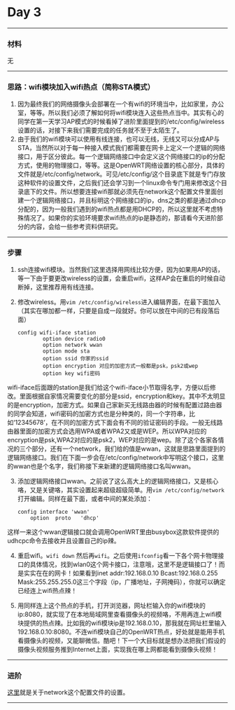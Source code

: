 # Day 3

---

### 材料
无

---

### 思路：wifi模块加入wifi热点（简称STA模式）
1. 因为最终我们的网络摄像头会部署在一个有wifi的环境当中，比如家里，办公室，等等。所以我们必须了解如何将wifi模块连入这些热点当中。其实有心的同学在第一天学习AP模式的时候看掉了进阶里面提到的/etc/config/wireless设置的话，对接下来我们需要完成的任务就不至于太陌生了。
2. 由于我们的wifi模块可以使用有线连接，也可以无线，无线又可以分成AP与STA，当然所以对于每一种接入模式我们都需要在网卡上定义一个逻辑的网络接口，用于区分彼此。每一个逻辑网络接口中会定义这个网络接口的ip的分配方式，使用的物理接口，等等。这是OpenWRT网络设置的核心部分，具体的文件就是/etc/config/network。可见/etc/config/这个目录底下就是专门存放这种软件的设置文件，之后我们还会学习到一个linux命令专门用来修改这个目录底下的文件。所以想要连接wifi那就必须先在network这个配置文件里面创建一个逻辑网络接口，并且标明这个网络接口的ip，dns之类的都是通过dhcp分配的，因为一般我们遇到的wifi热点都是用DHCP的，所以这里就不考虑特殊情况了。如果你的实验环境要求wifi热点的ip是静态的，那请看今天进阶部分的内容，会给一些参考资料供研究。

---
### 步骤

1. ssh连接wifi模块。当然我们这里选择用网线比较方便，因为如果用AP的话，等一下由于要更改wireless的设置，会重启wifi，这样AP会在重启的时候自动断掉，这里推荐用有线连接。

2. 修改wireless。用`vim /etc/config/wireless`进入编辑界面，在最下面加入（其实在哪加都一样，只要是自成一段就好。你可以放在中间的已有段落后面）
	```
	config wifi-iface station     
	        option device radio0
	        option network wwan
	        option mode sta
	        option ssid 你家的ssid
	        option encryption 对应的加密方式一般都是psk，psk2或wep
	        option key wifi密码
	```
wifi-iface后面跟的station是我们给这个wifi-iface小节取得名字，方便以后修改。里面根据自家情况需要变化的部分是ssid，encryption和key。其中不太明显的是encryption，加密方式。如果自己家新买无线路由器的时候有配置过路由器的同学会知道，wifi密码的加密方式也是分种类的，同一个字符串，比如‘12345678’，在不同的加密方式下面会有不同的验证密码的手段。一般无线路由器里面的加密方式会选用WPA或者WPA2又或是WEP。所以WPA对应的encryption是psk,WPA2对应的是psk2，WEP对应的是wep。除了这个各家各情况的三个部分，还有一个network，我们给的值是wwan，这就是思路里面提到的逻辑网络接口。我们在下面一步会在/etc/config/network中写明这个接口，这里的wwan也是个名字，我们称接下来新建的逻辑网络接口名叫wwan。

3. 添加逻辑网络接口wwan。之前说了这么高大上的逻辑网络接口，又是核心咯，又是关键咯，其实设置起来超级超级简单。用`vim /etc/config/network`打开编辑。同样在最下面，或者中间的某处添加：

	```
	config interface 'wwan'	
		option	proto	'dhcp'
	```
这样一来这个wwan逻辑接口就会调用OpenWRT里由busybox这款软件提供的udhcpc命令去接收并且设置自己的ip辣。

4. 重启wifi。`wifi down` 然后再`wifi`。之后使用`ifconfig`看一下各个网卡物理接口的具体情况，找到wlan0这个网卡接口，注意哦，这里不是逻辑接口了！而是实实在在的网卡！如果看到inet addr:192.168.0.10  Bcast:192.168.0.255  Mask:255.255.255.0这三个字段（ip，广播地址，子网掩码），你就可以确定已经连上wifi热点辣！

5. 用同样连上这个热点的手机，打开浏览器，网址栏输入你的wifi模块的ip:8080，就实现了在本地局域网里查看摄像头的视频咯，不用再连上wifi模块提供的热点辣。比如我的wifi模块ip是192.168.0.10，那我就在网址栏里输入192.168.0.10:8080。不连wifi模块自己的OpenWRT热点，好处就是能用手机看摄像头的视频，又能聊微信。酷吧！下一个大目标就是想办法把我们假设的摄像头视频服务推到Internet上面，实现我在哪上网都能看到摄像头视频！

---
### 进阶
[这里](https://wiki.openwrt.org/doc/uci/network)就是关于network这个配置文件的设置。

---

